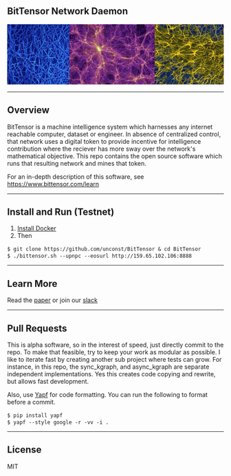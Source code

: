 ## BitTensor Network Daemon

<img src="assets/mycellium.jpeg" width="1000" />

---

## Overview

BitTensor is a machine intelligence system which harnesses any internet reachable computer, dataset or engineer. 
In absence of centralized control, that network uses a digital token to provide incentive for intelligence contribution where the reciever has more sway over the network's mathematical objective. This repo contains the open source software which runs that resulting network and mines that token. 

For an in-depth description of this software, see https://www.bittensor.com/learn

---
## Install and Run (Testnet)

1. [Install Docker](https://docs.docker.com/install/)
1. Then
```
$ git clone https://github.com/unconst/BitTensor & cd BitTensor
$ ./bittensor.sh --upnpc --eosurl http://159.65.102.106:8888
```
---

## Learn More

Read the [paper](https://www.bittensor.com/learn) or join our [slack](https://bittensor.slack.com/)

---


## Pull Requests

This is alpha software, so in the interest of speed, just directly commit to the repo. To make that feasible, try to keep your work as modular as possible. I like to iterate fast by creating another sub project where tests can grow. For instance, in this repo, the sync_kgraph, and async_kgraph are separate independent implementations. Yes this creates code copying and rewrite, but allows fast development.

Also, use [Yapf](https://github.com/google/yapf) for code formatting. You can run the following to format before a commit.
```
$ pip install yapf
$ yapf --style google -r -vv -i .
```

---

## License

MIT
